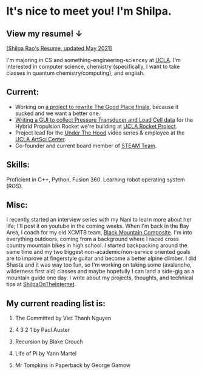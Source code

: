 # It's nice to meet you! I'm Shilpa. 
## View my resume! ↓ 
[[Shilpa Rao's Resume, updated May 2021]](https://drive.google.com/file/d/14HxVpCItRTnpFp1gqrkqwdpUcGbYiB-a/view)

I'm majoring in CS and something-engineering-sciencey at [UCLA](https://www.ucla.edu/). I'm interested in computer science, chemistry (specifically, I want to take classes in quantum chemistry/computing), and english.


## Current:
- Working on [a project to rewrite The Good Place finale](https://github.com/raoshilpa/rewritingGoodPlaceFinale), because it sucked and we want a better one.
- [Writing a GUI to collect Pressure Transducer and Load Cell data](https://github.com/UCLA-Rocket-Project/prometheus-groundsys-2021) for the Hybrid Propulsion Rocket we're building at [UCLA Rocket Project](http://rocketproject.seas.ucla.edu).
- Project lead for the [Under The Hood](http://artsci.ucla.edu/under-the-hood) video series & employee at the [UCLA ArtSci Center](http://artsci.ucla.edu/).
- Co-founder and current board member of [STEAM Team](http://steamfs.org/).


## Skills: 

Proficient in C++, Python, Fusion 360. Learning robot operating system (ROS).


## Misc:

I recently started an interview series with my Nani to learn more about her life; I'll post it on youtube in the coming weeks. When I'm back in the Bay Area, I coach for my old XCMTB team, [Black Mountain Composite](http://www.blackmountainmtb.org/).
I'm into everything outdoors, coming from a background where I raced cross country mountain bikes in high school. I started backpacking around the same time and my two biggest non-academic/non-service oriented goals are to improve at fingerstyle guitar and become a better alpine climber.
I did Shasta and it was way too fun, so I'm working on taking some (avalanche, wilderness first aid) classes and maybe hopefully I can land a side-gig as a mountain guide one day.
I write about my projects, thoughts, and technical tips at [ShilpaOnTheInternet](https://shilpaontheinternet.wordpress.com).


## My current reading list is:

1. The Committed by Viet Thanh Nguyen

2. 4 3 2 1 by Paul Auster

3. Recursion by Blake Crouch

4. Life of Pi by Yann Martel

5. Mr Tompkins in Paperback by George Gamow
